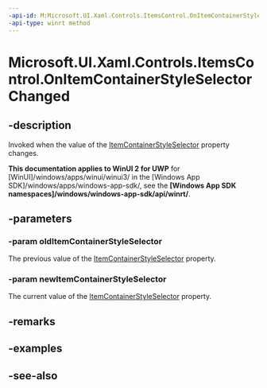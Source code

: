 ```yaml
---
-api-id: M:Microsoft.UI.Xaml.Controls.ItemsControl.OnItemContainerStyleSelectorChanged(Microsoft.UI.Xaml.Controls.StyleSelector,Microsoft.UI.Xaml.Controls.StyleSelector)
-api-type: winrt method
---
```


<!-- Method syntax
virtual protected void OnItemContainerStyleSelectorChanged(Windows.UI.Xaml.Controls.StyleSelector oldItemContainerStyleSelector, Windows.UI.Xaml.Controls.StyleSelector newItemContainerStyleSelector)
-->

# Microsoft.UI.Xaml.Controls.ItemsControl.OnItemContainerStyleSelectorChanged

## -description
Invoked when the value of the [ItemContainerStyleSelector](itemscontrol_itemcontainerstyleselector.md) property changes.

**This documentation applies to WinUI 2 for UWP** for [WinUI]/windows/apps/winui/winui3/ in the [Windows App SDK]/windows/apps/windows-app-sdk/, see the **[Windows App SDK namespaces]/windows/windows-app-sdk/api/winrt/**.

## -parameters
### -param oldItemContainerStyleSelector
The previous value of the [ItemContainerStyleSelector](itemscontrol_itemcontainerstyleselector.md) property.

### -param newItemContainerStyleSelector
The current value of the [ItemContainerStyleSelector](itemscontrol_itemcontainerstyleselector.md) property.

## -remarks

## -examples

## -see-also
